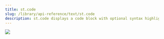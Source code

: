 ```yaml
---
title: st.code
slug: /library/api-reference/text/st.code
description: st.code displays a code block with optional syntax highlighting.
---
```


<Autofunction function="streamlit.code" />

<Image src="/images/api/st.code.png" clean />
